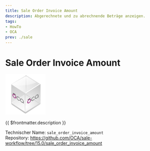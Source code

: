 ```yaml
---
title: Sale Order Invoice Amount
description: Abgerechnete und zu abrechnende Beträge anzeigen.
tags:
- HowTo
- OCA
prev: ./sale
---
```

# Sale Order Invoice Amount
![icon_oca_app](attachments/icon_oca_app.png)

{{ $frontmatter.description }}

Technischer Name: `sale_order_invoice_amount`\
Repository: <https://github.com/OCA/sale-workflow/tree/15.0/sale_order_invoice_amount>
